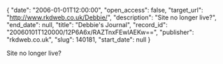 {
  "date": "2006-01-01T12:00:00", 
  "open_access": false, 
  "target_url": "http://www.rkdweb.co.uk/Debbie/", 
  "description": "Site no longer live?", 
  "end_date": null, 
  "title": "Debbie's Journal", 
  "record_id": "20060101T120000/12P6A6x/RAZTnxFEwlAEKw==", 
  "publisher": "rkdweb.co.uk", 
  "slug": 140181, 
  "start_date": null
}

Site no longer live?